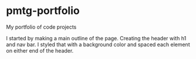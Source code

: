 # pmtg-portfolio
My portfolio of code projects

I started by making a main outline of the page. Creating the header with h1 and nav bar. I styled that with a background color and spaced each element on either end of the header.